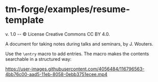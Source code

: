 

# tm-forge/examples/resume-template

v. 1.0 -- © License Creative Commons CC BY 4.0.

A document for taking notes during talks and seminars, by J. Wouters.

Use the `\entry` macro to add entries. The macro makes the contents searchable in a structured way:

https://user-images.githubusercontent.com/4056484/116796563-4bb76c00-aad5-11eb-8058-0ebb3751ecee.mp4
